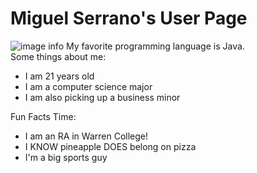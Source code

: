 # Miguel Serrano's User Page
![image info](~/Desktop/PersonalBusiness/GliderportSelfie.jpg)
My favorite programming language is Java.\
Some things about me:
* I am 21 years old
* I am a computer science major
* I am also picking up a business minor

Fun Facts Time:
* I am an RA in Warren College!
* I KNOW pineapple DOES belong on pizza
* I'm a big sports guy
